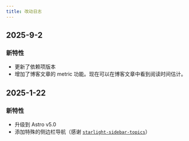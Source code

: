 ```yaml
---
title: 改动日志
---
```


<style>
    details {
        padding-left: 30px;
        text-align: left;
    }
</style>

## 2025-9-2

### 新特性

-   更新了依赖项版本
-   增加了博客文章的 metric 功能。现在可以在博客文章中看到阅读时间估计。

## 2025-1-22

### 新特性

-   升级到 Astro v5.0
-   添加特殊的侧边栏导航（感谢 [`starlight-sidebar-topics`](https://github.com/HiDeoo/starlight-sidebar-topics)）
